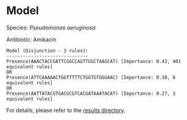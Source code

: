 
# Model

Species: *Pseudomonas aeruginosa*

Antibiotic: Amikacin

```
Model (Disjunction - 3 rules):
------------------------------
Presence(AAACTACCGATTCGGCCAGTTGGCTAAGCAT) [Importance: 0.43, 401 equivalent rules]
OR
Presence(ATTCAAAAACTGGTTTTTCTGGTGTGGGAAC) [Importance: 0.30, 8 equivalent rules]
OR
Presence(AATTATACGTGACGCGTCACGATAAATACAT) [Importance: 0.27, 3 equivalent rules]

```

For details, please refer to the [results directory](../../../../../results/scm_b/pseudomonas%20aeruginosa/amikacin/repeat_1/).

